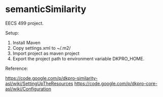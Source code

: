 semanticSimilarity
==================

EECS 499 project.

Setup:

1. Install Maven 
2. Copy settings.xml to ~/.m2/
3. Import project as maven project
4. Export the project path to environment variable DKPRO_HOME.


Reference:

https://code.google.com/p/dkpro-similarity-asl/wiki/SettingUpTheResources
https://code.google.com/p/dkpro-core-asl/wiki/Configuration
